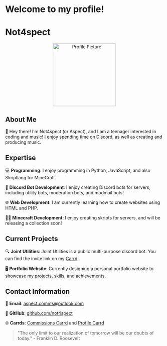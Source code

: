 # Welcome to my profile!

# Not4spect

<p align="center">
  <img src="discord-avatar-512-NCO9I.gif" alt="Profile Picture" width="200" height="200">
</p>

## About Me

🌟 Hey there! I'm Not4spect (or Aspect), and I am a teenager interested in coding and music! I enjoy spending time on Discord, as well as creating and producing music.

## Expertise

💻 **Programming**: I enjoy programming in Python, JavaScript, and also Skriptlang for MineCraft

🤖 **Discord Bot Development**: I enjoy creating Discord bots for servers, including utility bots, moderation bots, and modmail bots!

🌐 **Web Development**: I am currently learning how to create websites using HTML and PHP.

👨‍💻 **Minecraft Development**: I enjoy creating skripts for servers, and will be releasing a collection soon!

## Current Projects

🔍 **Joint Utilities**: Joint Utilities is a public multi-purpose discord bot. You can find the invite link on my [Carrd](https://not4spect.carrd.co).

🖥️ **Portfolio Website**: Currently designing a personal portfolio website to showcase my projects, skills, and achievements.

## Contact Information

📧 **Email**: [aspect.comms@outlook.com](mailto:aspect.comms@outlook.com)

🐙 **GitHub**: [github.com/not4spect](https://github.com/not4spect)

🌐 **Carrds**: [Commissions Carrd](https://not4spect.carrd.co) and [Profile Carrd](https://itsaspect.drr.ac)

> "The only limit to our realization of tomorrow will be our doubts of today." - Franklin D. Roosevelt
